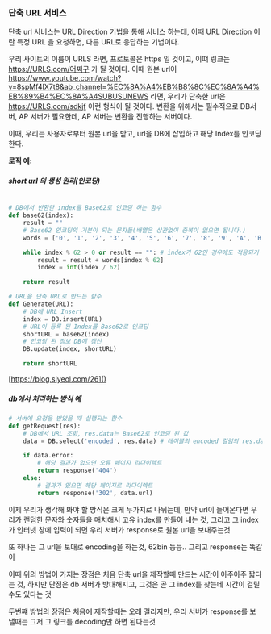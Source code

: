 ### 단축 URL 서비스
단축 url 서비스는 URL Direction 기법을 통해 서비스 하는데, 이때 URL Direction 이란 특정 URL 을 요청하면, 다른 URL로 응답하는 기법이다.

우리 사이트의 이름이 URLS 라면, 프로토콜은 https 일 것이고, 이떄 링크는 https://URLS.com/어쩌구 가 될 것이다. 
이때 원본 url이 https://www.youtube.com/watch?v=8spMf4IX7t8&ab_channel=%EC%8A%A4%EB%B8%8C%EC%8A%A4%EB%89%B4%EC%8A%A4SUBUSUNEWS 라면, 우리가 단축한 url은 https://URLS.com/sdkjf 이런 형식이 될 것이다. 
변환을 위해서는 필수적으로 DB서버, AP 서버가 필요한데, AP 서버는 변환을 진행하는 서버이다. 


이때, 우리는 사용자로부터 원본 url을 받고, url을 DB에 삽입하고 해당 Index를 인코딩한다.

**로직 예:**

##### short url 의 생성 원리(인코딩)
```python

# DB에서 반환한 index를 Base62로 인코딩 하는 함수
def base62(index):
	result = ""
	# Base62 인코딩의 기본이 되는 문자들(배열은 상관없이 중복이 없으면 됩니다.)
	words = ['0', '1', '2', '3', '4', '5', '6', '7', '8', '9', 'A', 'B', 'C', 'D', 'E', 'F', 'G', 'H', 'I', 'J', 'K', 'L', 'M', 'N', 'O', 'P', 'Q', 'R', 'S', 'T', 'U', 'V', 'W', 'X', 'Y', 'Z', 'a', 'b', 'c', 'd', 'e', 'f', 'g', 'h', 'i', 'j', 'k', 'l', 'm', 'n', 'o', 'p', 'q', 'r', 's', 't', 'u', 'v', 'w', 'x', 'y', 'z']

	while index % 62 > 0 or result == "": # index가 62인 경우에도 적용되기 위해 do-while 형식이 되도록 구현했다.
		result = result + words[index % 62]
		index = int(index / 62)

	return result

# URL을 단축 URL로 만드는 함수
def Generate(URL):
	# DB에 URL Insert
	index = DB.insert(URL)
	# URL이 등록 된 Index를 Base62로 인코딩
	shortURL = base62(index)
	# 인코딩 된 정보 DB에 갱신
	DB.update(index, shortURL)

	return shortURL
```
[https://blog.siyeol.com/26]()

##### db에서 처리하는 방식 예
```python
# 서버에 요청을 받았을 때 실행되는 함수
def getRequest(res):
	# DB에서 URL 조회, res.data는 Base62로 인코딩 된 값
	data = DB.select('encoded', res.data) # 테이블의 encoded 컬럼의 res.data인 행을 찾는다.

	if data.error:
		# 해당 결과가 없으면 오류 페이지 리다이렉트
		return response('404')
	else:
		# 결과가 있으면 해당 페이지로 리다이렉트
		return response('302', data.url)
```

이제 우리가 생각해 봐야 할 방식은
크게 두가지로 나뉘는데, 
만약 url이 들어온다면 우리가 랜덤한 문자와 숫자들을 매치해서 고유 index를 만들어 내는 것, 그리고 그 index가 인터넷 창에 입력이 되면 우리 서버가 response로 원본 url을 보내주는것

또 하나는 그 url을 토대로 encoding을 하는것, 62bin 등등..
그리고 response는 똑같이


이때 위의 방법이 가지는 장점은 처음 단축 url을 제작할때 만드는 시간이 아주아주 짧다는 것, 하지만 단점은 db 서버가 방대해지고, 그것은 곧 그 index를 찾는데 시간이 걸릴 수도 있다는 것

두번쨰 방법의 장점은 처음에 제작할때는 오래 걸리지만, 우리 서버가 response를 보낼때는 그저 그 링크를 decoding만 하면 된다는것